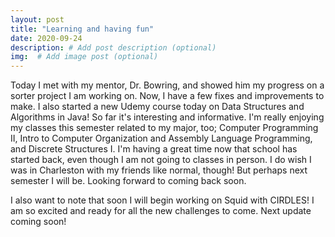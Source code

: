 ```yaml
---
layout: post
title: "Learning and having fun"
date: 2020-09-24
description: # Add post description (optional)
img:  # Add image post (optional)
---
```


Today I met with my mentor, Dr. Bowring, and showed him my progress on a sorter project I am working on. Now, I have a few fixes and improvements to make. I also started a new Udemy course today on Data Structures and Algorithms in Java! So far it's interesting and informative. I'm really enjoying my classes this semester related to my major, too; Computer Programming II, Intro to Computer Organization and Assembly Language Programming, and Discrete Structures I. I'm having a great time now that school has started back, even though I am not going to classes in person. I do wish I was in Charleston with my friends like normal, though! But perhaps next semester I will be. Looking forward to coming back soon.

I also want to note that soon I will begin working on Squid with CIRDLES! I am so excited and ready for all the new challenges to come. Next update coming soon!